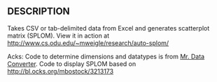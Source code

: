 ## DESCRIPTION

Takes CSV or tab-delimited data from Excel and generates scatterplot matrix (SPLOM). View it in action at http://www.cs.odu.edu/~mweigle/research/auto-splom/

Acks:  Code to determine dimensions and datatypes is from [Mr. Data Converter](https://shancarter.github.io/mr-data-converter/).  Code to display SPLOM based on http://bl.ocks.org/mbostock/3213173
